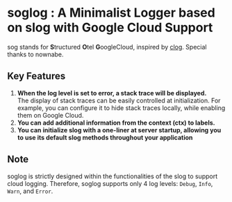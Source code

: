 # soglog : A Minimalist Logger based on slog with Google Cloud Support

sog stands for **S**tructured **O**tel **G**oogleCloud, inspired by [clog](https://github.com/nownabe/clog). 
Special thanks to nownabe.

## Key Features
1. **When the log level is set to error, a stack trace will be displayed.**  
   The display of stack traces can be easily controlled at initialization. For example, you can configure it to hide stack traces locally, while enabling them on Google Cloud.
2. **You can add additional information from the context (ctx) to labels.**
3. **You can initialize slog with a one-liner at server startup, allowing you to use its default slog methods throughout your application**

## Note
soglog is strictly designed within the functionalities of the slog to support cloud logging. Therefore, soglog supports only 4 log levels: `Debug`, `Info`, `Warn`, and `Error`.